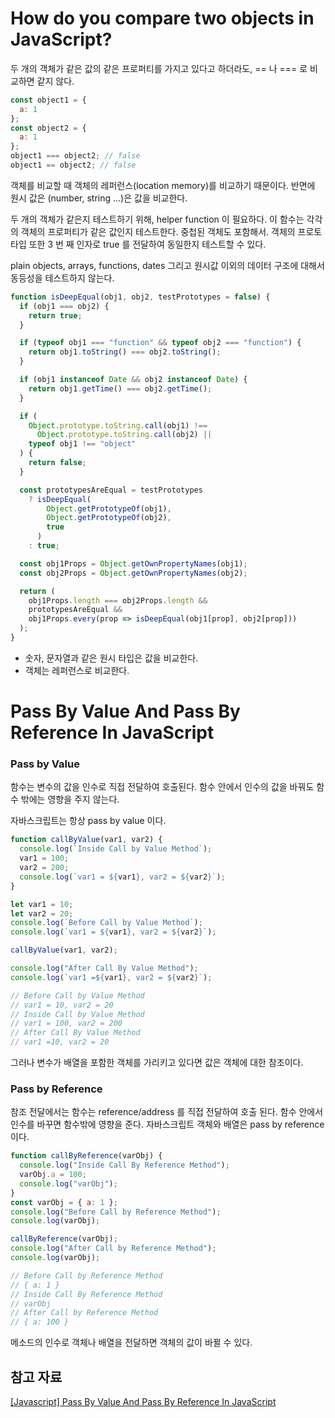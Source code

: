 # How do you compare two objects in JavaScript?

두 개의 객체가 같은 값의 같은 프로퍼티를 가지고 있다고 하더라도, == 나 === 로 비교하면 같지 않다.

```js
const object1 = {
  a: 1
};
const object2 = {
  a: 1
};
object1 === object2; // false
object1 == object2; // false
```

객체를 비교할 때 객체의 레퍼런스(location memory)를 비교하기 때문이다. 반면에 원시 값은 (number, string ...)은 값을 비교한다.

두 개의 객체가 같은지 테스트하기 위해, helper function 이 필요하다. 이 함수는 각각의 객체의 프로퍼티가 같은 값인지 테스트한다. 중첩된 객체도 포함해서. 객체의 프로토타입 또한 3 번 째 인자로 true 를 전달하여 동일한지 테스트할 수 있다.

plain objects, arrays, functions, dates 그리고 원시값 이외의 데이터 구조에 대해서 동등성을 테스트하지 않는다.

```js
function isDeepEqual(obj1, obj2, testPrototypes = false) {
  if (obj1 === obj2) {
    return true;
  }

  if (typeof obj1 === "function" && typeof obj2 === "function") {
    return obj1.toString() === obj2.toString();
  }

  if (obj1 instanceof Date && obj2 instanceof Date) {
    return obj1.getTime() === obj2.getTime();
  }

  if (
    Object.prototype.toString.call(obj1) !==
      Object.prototype.toString.call(obj2) ||
    typeof obj1 !== "object"
  ) {
    return false;
  }

  const prototypesAreEqual = testPrototypes
    ? isDeepEqual(
        Object.getPrototypeOf(obj1),
        Object.getPrototypeOf(obj2),
        true
      )
    : true;

  const obj1Props = Object.getOwnPropertyNames(obj1);
  const obj2Props = Object.getOwnPropertyNames(obj2);

  return (
    obj1Props.length === obj2Props.length &&
    prototypesAreEqual &&
    obj1Props.every(prop => isDeepEqual(obj1[prop], obj2[prop]))
  );
}
```

- 숫자, 문자열과 같은 원시 타입은 값을 비교한다.
- 객체는 레퍼런스로 비교한다.

# Pass By Value And Pass By Reference In JavaScript

### Pass by Value

함수는 변수의 값을 인수로 직접 전달하여 호출된다. 함수 안에서 인수의 값을 바꿔도 함수 밖에는 영향을 주지 않는다.

자바스크립트는 항상 pass by value 이다.

```js
function callByValue(var1, var2) {
  console.log(`Inside Call by Value Method`);
  var1 = 100;
  var2 = 200;
  console.log(`var1 = ${var1}, var2 = ${var2}`);
}

let var1 = 10;
let var2 = 20;
console.log(`Before Call by Value Method`);
console.log(`var1 = ${var1}, var2 = ${var2}`);

callByValue(var1, var2);

console.log("After Call By Value Method");
console.log(`var1 =${var1}, var2 = ${var2}`);

// Before Call by Value Method
// var1 = 10, var2 = 20
// Inside Call by Value Method
// var1 = 100, var2 = 200
// After Call By Value Method
// var1 =10, var2 = 20
```

그러나 변수가 배열을 포함한 객체를 가리키고 있다면 값은 객체에 대한 참조이다.

### Pass by Reference

참조 전달에서는 함수는 reference/address 를 직접 전달하여 호출 된다. 함수 안에서 인수를 바꾸면 함수밖에 영향을 준다. 자바스크립트 객체와 배열은 pass by reference 이다.

```js
function callByReference(varObj) {
  console.log("Inside Call By Reference Method");
  varObj.a = 100;
  console.log("varObj");
}
const varObj = { a: 1 };
console.log("Before Call by Reference Method");
console.log(varObj);

callByReference(varObj);
console.log("After Call by Reference Method");
console.log(varObj);

// Before Call by Reference Method
// { a: 1 }
// Inside Call By Reference Method
// varObj
// After Call by Reference Method
// { a: 100 }
```

메소드의 인수로 객체나 배열을 전달하면 객체의 값이 바뀔 수 있다.

## 참고 자료

[[Javascript] Pass By Value And Pass By Reference In JavaScript](https://codeburst.io/javascript-pass-by-value-and-pass-by-reference-in-javascript-fcf10305aa9c)

```

```

